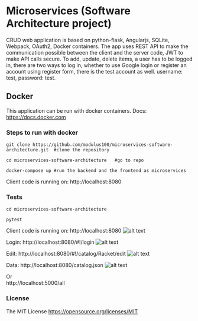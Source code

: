 # Microservices (Software Architecture project)

CRUD web application is based on python-flask, Angularjs, SQLite, Webpack, OAuth2, Docker containers.
The app uses REST API to make the communication possible between the client and the server code,
JWT to make API calls secure.
To add, update, delete items, a user has to be logged in, there are two ways to log in,
whether to use Google login or register an account using register form, there is the test account as well.
 username: test, password: test.

## Docker
This application can be run with docker containers. Docs: https://docs.docker.com
### Steps to run with docker

```
git clone https://github.com/modulus100/microservices-software-architecture.git  #clone the repository
```
```
cd microservices-software-architecture   #go to repo
```
```
docker-compose up #run the backend and the frontend as microservices
```
Client code is running on: http://localhost:8080

### Tests

```
cd microservices-software-architecture
```
```
pytest
```

Client code is running on: http://localhost:8080
![alt text](https://github.com/modulus100/angularjs-material/blob/master/images/app.png "Home")

Login: http://localhost:8080/#!/login
![alt text](https://github.com/modulus100/angularjs-material/blob/master/images/login.png "Login")

Edit: http://localhost:8080/#!/catalog/Racket/edit
![alt text](https://github.com/modulus100/angularjs-material/blob/master/images/edit.png "Edit")

Data: http://localhost:8080/catalog.json
![alt text](https://github.com/modulus100/angularjs-material/blob/master/images/catalog.png "Data")

Or\
http://localhost:5000/all

 ### License

 The MIT License https://opensource.org/licenses/MIT